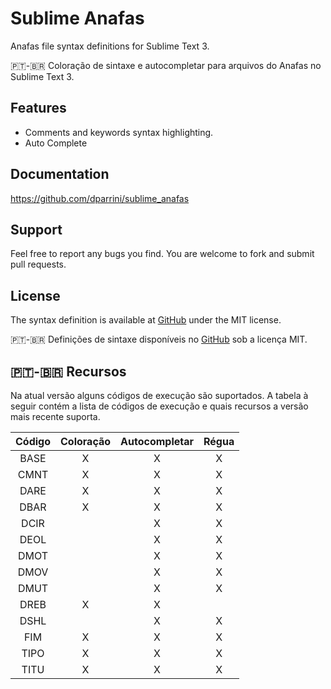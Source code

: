 # Sublime Anafas

Anafas file syntax definitions for Sublime Text 3.

🇵🇹-🇧🇷 Coloração de sintaxe e autocompletar para arquivos do Anafas no Sublime Text 3.

## Features

- Comments and keywords syntax highlighting.
- Auto Complete

## Documentation

https://github.com/dparrini/sublime_anafas

## Support

Feel free to report any bugs you find. You are welcome to fork and submit pull requests.

## License

The syntax definition is available at [GitHub](https://github.com/dparrini/sublime_opendss) under the MIT license.

🇵🇹-🇧🇷 Definições de sintaxe disponíveis no [GitHub](https://github.com/dparrini/sublime_opendss) sob a licença MIT.


## 🇵🇹-🇧🇷 Recursos

Na atual versão alguns códigos de execução são suportados. A tabela à seguir contém a lista de códigos de execução e quais recursos a versão mais recente suporta.

| Código | Coloração | Autocompletar | Régua |
|:------:|:---------:|:-------------:|:-----:|
| BASE 	 |     X     |       X       |   X   |
| CMNT 	 |     X     |       X       |   X   |
| DARE 	 |     X     |       X       |   X   |
| DBAR 	 |     X     |       X       |   X   |
| DCIR 	 |           |       X       |   X   |
| DEOL 	 |           |       X       |   X   |
| DMOT 	 |           |       X       |   X   |
| DMOV 	 |           |       X       |   X   |
| DMUT 	 |           |       X       |   X   |
| DREB 	 |     X     |       X       |       |
| DSHL 	 |           |       X       |   X   |
| FIM 	 |     X     |       X       |   X   |
| TIPO 	 |     X     |       X       |   X   |
| TITU 	 |     X     |       X       |   X   |
